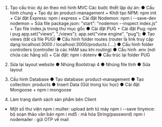 <!-- XÂY DỰNG TRANG QUẢN LÝ SẢN PHẨM -->

1. Tạo cấu trúc dự án theo mô hình MVC
Các bước thiết lập dự án:
    ● Cấu hình chung
        + Tạo dự án product-management
        + Khởi tạo NPM: npm init
        + Cài đặt Express: npm i express
        + Cài đặt Nodemon: npm i --save-dev nodemon
        + Sửa file package.json: "start": "nodemon --inspect index.js"
        + Tạo file index.js trong thư mục gốc
    ● Cài đặt PUG
        + Cài đặt Pug: npm i pug
            app.set("views", "./views");
            app.set("view engine", "pug");
    ● Tạo views (tất cả file PUG)
    ● Cấu hình folder routes (router là link truy cập dạng localhost:3000 / localhost:3000/products /....)
    ● Cấu hình folder controllers (controller là các HÀM sau khi routing)
    ● Cấu hình .env (nơi chứa các hằng số)
        + Cài đặt: npm i dotenv
    ● Cấu trúc lại folder PUG

2. Sửa lại layout website
    ● Nhúng Bootstrap 4
    ● Nhúng file tĩnh
    ● Sửa layout

3. Cấu hình Database
    ● Tạo database: product-management
    ● Tạo collection: products
    ● Insert Data (Gửi trong lúc học)
    ● Cài đặt Mongoose
        + npm i mongoose

4. Làm trang danh sách sản phẩm bên Client


* Một số thư viện
npm i multer: upload ảnh từ máy 
npm i --save tinymce: bộ soạn thảo văn bản
npm i md5 : mã hóa String(password)
npm i nodemailer : gửi OTP về mail
